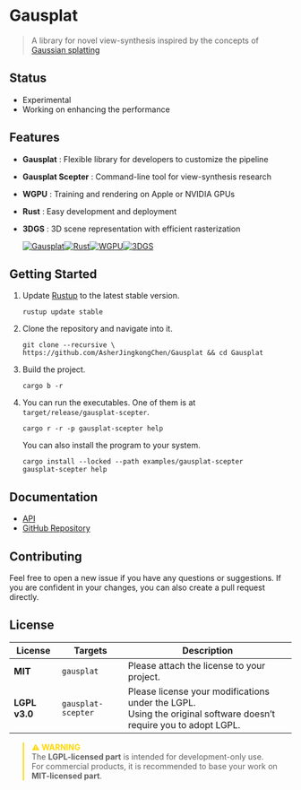 # Gausplat

> A library for novel view-synthesis inspired by the concepts of [Gaussian splatting](https://arxiv.org/abs/2401.03890)

## Status

- Experimental
- Working on enhancing the performance

## Features

- **Gausplat** : Flexible library for developers to customize the pipeline
- **Gausplat Scepter** : Command-line tool for view-synthesis research
- **WGPU** : Training and rendering on Apple or NVIDIA GPUs
- **Rust** : Easy development and deployment
- **3DGS** : 3D scene representation with efficient rasterization

   [![**Gausplat**](https://img.shields.io/badge/Gausplat-FF3D65.svg?style=for-the-badge&logo=gausplat&logoColor=white)](https://github.com/AsherJingkongChen/Gausplat)[![**Rust**](https://img.shields.io/badge/Rust-CE412B.svg?style=for-the-badge&logo=rust&logoColor=white)](https://www.rust-lang.org/)[![**WGPU**](https://img.shields.io/badge/WGPU-009E6C.svg?style=for-the-badge&logo=wgpu&logoColor=white)](https://wgpu.rs/)[![**3DGS**](https://img.shields.io/badge/3DGS-3D65FF.svg?style=for-the-badge&logo=3dgs&logoColor=white)](https://img.shields.io/badge/3DGS-3D65FF.svg?style=for-the-badge&logo=3dgs&logoColor=white)

## Getting Started

1. Update [Rustup](https://rustup.rs/) to the latest stable version.

   ```shell
   rustup update stable
   ```

2. Clone the repository and navigate into it.

   ```shell
   git clone --recursive \
   https://github.com/AsherJingkongChen/Gausplat && cd Gausplat
   ```

3. Build the project.

   ```shell
   cargo b -r
   ```

4. You can run the executables. One of them is at `target/release/gausplat-scepter`.

   ```shell
   cargo r -r -p gausplat-scepter help
   ```

   You can also install the program to your system.

   ```shell
   cargo install --locked --path examples/gausplat-scepter
   gausplat-scepter help
   ```

## Documentation

- [API](https://asherjingkongchen.github.io/Gausplat/gausplat/index.html)
- [GitHub Repository](https://github.com/AsherJingkongChen/Gausplat)

## Contributing

Feel free to open a new issue if you have any questions or suggestions.
If you are confident in your changes, you can also create a pull request directly.

## License

| License       | Targets            | Description                                                                                                                  |
| ------------- | ------------------ | ---------------------------------------------------------------------------------------------------------------------------- |
| **MIT**       | `gausplat`         | Please attach the license to your project.                                                                                   |
| **LGPL v3.0** | `gausplat-scepter` | Please license your modifications under the LGPL. <br/> Using the original software doesn’t require you to adopt LGPL. <br/> |

<blockquote style=border-left-color:gold>
<strong style=color:gold>⚠️ WARNING</strong><br/>
The <strong>LGPL-licensed part</strong> is intended for development-only use.<br/>
For commercial products, it is recommended to base your work on <strong>MIT-licensed part</strong>.
</blockquote>

